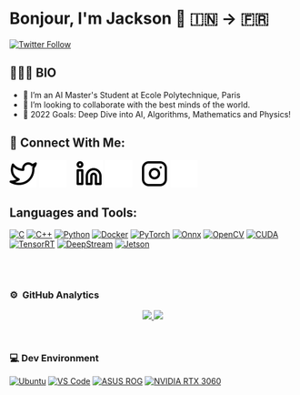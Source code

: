 # Bonjour, I'm Jackson 👋 🇮🇳 -> 🇫🇷 
[![Twitter Follow](https://img.shields.io/twitter/follow/jacksonsunny29?color=1DA1F2&logo=twitter&style=for-the-badge)](https://twitter.com/intent/follow?original_referer=https%3A%2F%2Fgithub.com%2Fjacksonsunny29&screen_name=jacksonsunny29)
## 👨🏻‍💻 BIO

- 🔭 I’m an AI Master's Student at Ecole Polytechnique, Paris
- 👯 I’m looking to collaborate with the best minds of the world.
- 🥅 2022 Goals: Deep Dive into AI, Algorithms, Mathematics and Physics!

## 🚀 Connect With Me:

[![website](https://github.com/codeSTACKr/codeSTACKr/blob/master/img/twitter-light.svg)](https://twitter.com/jacksonsunny29#gh-light-mode-only)
[![website](https://github.com/codeSTACKr/codeSTACKr/blob/master/img/twitter-dark.svg)](https://twitter.com/jacksonsunny29#gh-dark-mode-only) &nbsp;&nbsp;
[![website](https://github.com/codeSTACKr/codeSTACKr/blob/master/img/linkedin-light.svg)](https://www.linkedin.com/in/jackson-sunny-871418172#gh-light-mode-only)
[![website](https://github.com/codeSTACKr/codeSTACKr/blob/master/img/linkedin-dark.svg)](https://www.linkedin.com/in/jackson-sunny-871418172#gh-dark-mode-only) &nbsp;&nbsp;
[![website](https://github.com/codeSTACKr/codeSTACKr/blob/master/img/instagram-light.svg)](https://instagram.com/jack__.29#gh-light-mode-only)
[![website](https://github.com/codeSTACKr/codeSTACKr/blob/master/img/instagram-dark.svg)](https://instagram.com/jack__.29#gh-dark-mode-only)


## Languages and Tools:

[<img alt="C" src="https://img.shields.io/badge/-c-black?logo=c%2B%2B&style=for-the-badge&logoColor=blue" />]()
[<img alt="C++" src="https://img.shields.io/badge/-c++-black?logo=c%2B%2B&style=for-the-badge&logoColor=yellow" />]()
[<img alt="Python" src="https://img.shields.io/badge/Python-FFD43B?style=for-the-badge&logo=python&logoColor=darkgreen" />]()
[<img alt="Docker" src="https://img.shields.io/badge/Docker-0db7ed?style=for-the-badge&logo=docker&logoColor=white" />]()
[<img alt="PyTorch" src="https://img.shields.io/badge/PyTorch-EE4C2C?style=for-the-badge&logo=pytorch&logoColor=white" />]()
[<img alt="Onnx" src="https://img.shields.io/badge/ONNX-005CED?style=for-the-badge&logo=onnx&logoColor=white" />]()
[<img alt="OpenCV" src="https://img.shields.io/badge/OpenCV-27338e?style=for-the-badge&logo=OpenCV&logoColor=white" />]()
[<img alt="CUDA" src="https://img.shields.io/badge/CUDA-76B900?style=for-the-badge&logo=nvidia&logoColor=white" />]()
[<img alt="TensorRT" src="https://img.shields.io/badge/TensorRT-76B900?style=for-the-badge&logo=nvidia&logoColor=white" />]()
[<img alt="DeepStream" src="https://img.shields.io/badge/DeepStream-76B900?style=for-the-badge&logo=nvidia&logoColor=white" />]()
[<img alt="Jetson" src="https://img.shields.io/badge/Jetson-76B900?style=for-the-badge&logo=nvidia&logoColor=white" />]()


<br />
<br />


### ⚙ &nbsp;GitHub Analytics

<p align="center">
<a href="https://github.com/jacksonsunny29">
  <img height="180em" src="https://github-readme-stats-eight-theta.vercel.app/api?username=jacksonsunny29&show_icons=true&theme=react&include_all_commits=true&count_private=true"/>
  <img height="180em" src="https://github-readme-stats-eight-theta.vercel.app/api/top-langs/?username=jacksonsunny29&layout=compact&langs_count=8&theme=react"/>
</a>
</p>
<br>


### 💻 Dev Environment
[<img alt="Ubuntu" src="https://img.shields.io/badge/Ubuntu-E95420?&style=for-the-badge&logo=ubuntu&logoColor=white" />]()
[<img alt="VS Code" src="https://img.shields.io/badge/Visual_Studio_Code-0078D4?style=for-the-badge&logo=visual%20studio%20code&logoColor=white" />]()
[<img alt="ASUS ROG" src="https://img.shields.io/badge/ROG-G14-eeeeee?style=for-the-badge&logo=asus&logoColor=white" />]()
[<img alt="NVIDIA RTX 3060" src="https://img.shields.io/badge/NVIDIA-RTX 3060-76B900?style=for-the-badge&logo=nvidia&logoColor=white" />]()
